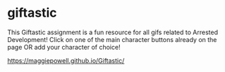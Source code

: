 # giftastic

This Giftastic assignment is a fun resource for all gifs related to Arrested Development! Click on one of the main character buttons already on the page OR add your character of choice!

https://maggiepowell.github.io/Giftastic/
